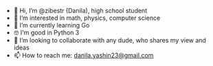 - 👋 Hi, I’m @zibestr (Danila), high school student
- 👀 I’m interested in math, physics, computer science
- 🌱 I’m currently learning Go
- 🤓 I'm good in Python 3
- 💞️ I’m looking to collaborate with any dude, who shares my view and ideas
- 📫 How to reach me: danila.yashin23@gmail.com

<!---
zibestr/zibestr is a ✨ special ✨ repository because its `README.md` (this file) appears on your GitHub profile.
You can click the Preview link to take a look at your changes.
--->
